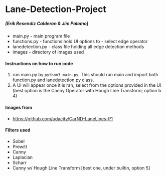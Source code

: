 # Lane-Detection-Project 
##### [Erik Resendiz Calderon & Jim Palomo]
- main.py - main program file
- functions.py - functions hold UI options to - select edge operator
- lanedetection.py - class file holding all edge detection methods
- images - directory of images used

#### Instructions on how to run code
1. run main.py by ``python3 main.py``. This should run main and import both function.py and lanedetection.py class.
2. A UI will appear once it is ran, select from the options provided in the UI (best option is the Canny Operator with Hough Line Transform; option b 4)

#### Images from
- https://github.com/udacity/CarND-LaneLines-P1

####  Filters used
- Sobel
- Prewitt
- Canny
- Laplacian
- Scharr
- Canny w/ Hough Line Transform [best one, under builtin, option 5]
